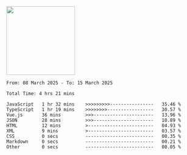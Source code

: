 <img height="180em" src="https://github-readme-stats-eight-theta.vercel.app/api?username=bkundev&show_icons=true&theme=radical&include_all_commits=true&count_private=true"/>
<!--START_SECTION:waka-->

```all_time
From: 08 March 2025 - To: 15 March 2025

Total Time: 4 hrs 21 mins

JavaScript   1 hr 32 mins    >>>>>>>>>----------------   35.46 %
TypeScript   1 hr 19 mins    >>>>>>>>-----------------   30.57 %
Vue.js       36 mins         >>>----------------------   13.96 %
JSON         28 mins         >>>----------------------   10.89 %
HTML         12 mins         >------------------------   04.93 %
XML          9 mins          >------------------------   03.57 %
CSS          0 secs          -------------------------   00.35 %
Markdown     0 secs          -------------------------   00.21 %
Other        0 secs          -------------------------   00.05 %
```

<!--END_SECTION:waka-->
